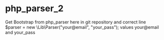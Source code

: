 # php_parser_2

Get Bootstrap from php_parser here in git repository and correct line
  $parser = new \Lib\Parser("your@email", "your_pass");
  values your@email and your_pass 
